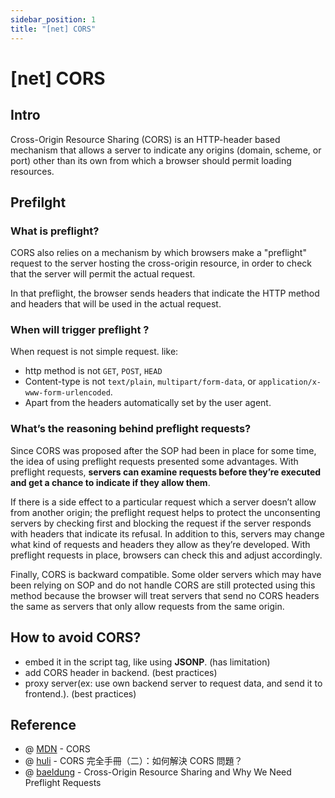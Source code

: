 ```yaml
---
sidebar_position: 1
title: "[net] CORS"
---
```


# [net] CORS

## Intro

Cross-Origin Resource Sharing (CORS) is an HTTP-header based mechanism that allows a server to indicate any origins (domain, scheme, or port) other than its own from which a browser should permit loading resources.

## Prefilght

### What is preflight?

CORS also relies on a mechanism by which browsers make a "preflight" request to the server hosting the cross-origin resource, in order to check that the server will permit the actual request.

In that preflight, the browser sends headers that indicate the HTTP method and headers that will be used in the actual request.

### When will trigger preflight ?

When request is not simple request. like:

+ http method is not `GET`, `POST`, `HEAD`
+ Content-type is not `text/plain`, `multipart/form-data`, or `application/x-www-form-urlencoded`.
+ Apart from the headers automatically set by the user agent.

### What’s the reasoning behind preflight requests?

Since CORS was proposed after the SOP had been in place for some time, the idea of using preflight requests presented some advantages. With preflight requests, **servers can examine requests before they’re executed and get a chance to indicate if they allow them**.

If there is a side effect to a particular request which a server doesn’t allow from another origin; the preflight request helps to protect the unconsenting servers by checking first and blocking the request if the server responds with headers that indicate its refusal. In addition to this, servers may change what kind of requests and headers they allow as they’re developed. With preflight requests in place, browsers can check this and adjust accordingly.

Finally, CORS is backward compatible. Some older servers which may have been relying on SOP and do not handle CORS are still protected using this method because the browser will treat servers that send no CORS headers the same as servers that only allow requests from the same origin.

## How to avoid CORS?

+ embed it in the script tag, like using **JSONP**. (has limitation)
+ add CORS header in backend. (best practices)
+ proxy server(ex: use own backend server to request data, and send it to frontend.). (best practices)

## Reference

+ @ [MDN](https://developer.mozilla.org/en-US/docs/Web/HTTP/CORS#what_requests_use_cors) - CORS
+ @ [huli](https://blog.huli.tw/2021/02/19/cors-guide-2/) - CORS 完全手冊（二）：如何解決 CORS 問題？
+ @ [baeldung](https://www.baeldung.com/cs/cors-preflight-requests) - Cross-Origin Resource Sharing and Why We Need Preflight Requests
